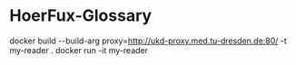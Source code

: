# HoerFux-Glossary

docker build --build-arg proxy=http://ukd-proxy.med.tu-dresden.de:80/ -t my-reader .
docker run -it my-reader